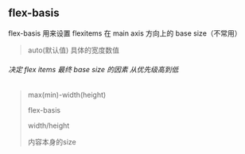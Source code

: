 ## flex-basis

flex-basis 用来设置 flexitems 在 main axis 方向上的 base size（不常用）

> auto(默认值) 具体的宽度数值

###### 决定 flex items 最终 base size 的因素 从优先级高到低

> max(min)-width(height)
>
> flex-basis
>
> width/height
>
> 内容本身的size